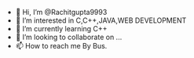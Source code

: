 - 👋 Hi, I’m @Rachitgupta9993
- 👀 I’m interested in C,C++,JAVA,WEB DEVELOPMENT
- 🌱 I’m currently learning C++
- 💞️ I’m looking to collaborate on ...
- 📫 How to reach me By Bus.

<!---
Rachitgupta9993/Rachitgupta9993 is a ✨ special ✨ repository because its `README.md` (this file) appears on your GitHub profile.
You can click the Preview link to take a look at your changes.
--->
